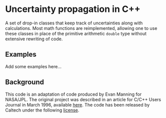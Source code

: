 # Uncertainty propagation in C++

A set of drop-in classes that keep track of uncertainties along with calculations.
Most math functions are reimplemented, allowing one to use these classes in place of the
primitive arithmetic `double` type without extensive rewriting of code.

## Examples

Add some examples here...

## Background
This code is an adaptation of code produced by Evan Manning for NASA/JPL. The original project was described in an article
for C/C++ Users Journal in March 1996, available [here](http://www.pennelynn.com/Documents/CUJ/HTML/14.03/MANNING/MANNING.HTM).
The code has been released by Caltech under the following [license](LICENSE).